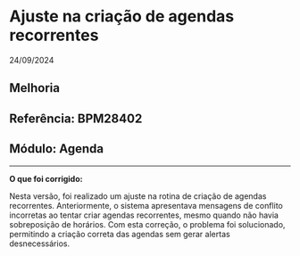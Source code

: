 # Ajuste na criação de agendas recorrentes
24/09/2024
## Melhoria
## Referência: BPM28402
## Módulo: Agenda
***

**O que foi corrigido:**

Nesta versão, foi realizado um ajuste na rotina de criação de agendas recorrentes. Anteriormente, o sistema apresentava mensagens de conflito incorretas ao tentar criar agendas recorrentes, mesmo quando não havia sobreposição de horários. Com esta correção, o problema foi solucionado, permitindo a criação correta das agendas sem gerar alertas desnecessários.